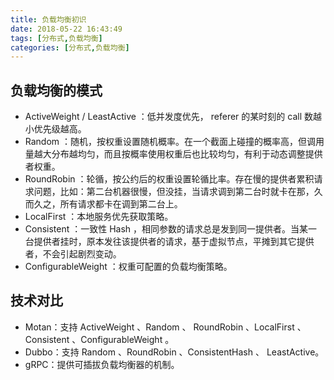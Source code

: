 ```yaml
---
title: 负载均衡初识
date: 2018-05-22 16:43:49
tags: [分布式,负载均衡]
categories: [分布式,负载均衡]
---
```

## 负载均衡的模式
* ActiveWeight / LeastActive ：低并发度优先， referer 的某时刻的 call 数越小优先级越高。
* Random ：随机，按权重设置随机概率。在一个截面上碰撞的概率高，但调用量越大分布越均匀，而且按概率使用权重后也比较均匀，有利于动态调整提供者权重。
* RoundRobin ：轮循，按公约后的权重设置轮循比率。存在慢的提供者累积请求问题，比如：第二台机器很慢，但没挂，当请求调到第二台时就卡在那，久而久之，所有请求都卡在调到第二台上。
* LocalFirst ：本地服务优先获取策略。
* Consistent ：一致性 Hash ，相同参数的请求总是发到同一提供者。当某一台提供者挂时，原本发往该提供者的请求，基于虚拟节点，平摊到其它提供者，不会引起剧烈变动。
* ConfigurableWeight ：权重可配置的负载均衡策略。

## 技术对比
* Motan：支持 ActiveWeight 、Random 、 RoundRobin 、LocalFirst 、 Consistent 、ConfigurableWeight 。
* Dubbo：支持 Random 、RoundRobin 、ConsistentHash 、 LeastActive。
* gRPC：提供可插拔负载均衡器的机制。

